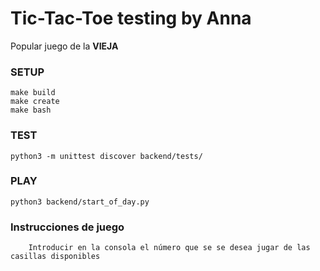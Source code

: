 # Tic-Tac-Toe testing by Anna
Popular juego de la **VIEJA**


### SETUP

```
make build
make create
make bash
```

### TEST
```
python3 -m unittest discover backend/tests/ 
```

### PLAY
```
python3 backend/start_of_day.py
```

### Instrucciones de juego
```
    Introducir en la consola el número que se se desea jugar de las casillas disponibles
```
